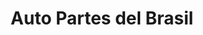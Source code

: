 ---
title: "Auto Partes del Brasil"
url: /sangolqui/auto-partes-del-brasil/
shop: piezas de automóviles
---